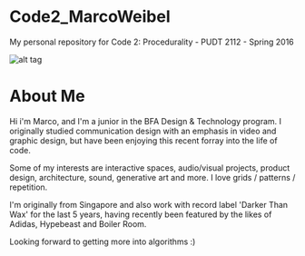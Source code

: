 # Code2_MarcoWeibel
My personal repository for Code 2: Procedurality - PUDT 2112 - Spring 2016 


![alt tag](https://scontent.fash1-1.fna.fbcdn.net/hphotos-xft1/v/t1.0-9/10409696_10152686202247301_3205429007542023279_n.jpg?oh=e63d1073a216983c84baa81edc45dfdf&oe=573545B9)

# About Me 
Hi i'm Marco, and I'm a junior in the BFA Design & Technology program. I originally studied communication design
with an emphasis in video and graphic design, but have been enjoying this recent forray into the life of code.

Some of my interests are interactive spaces, audio/visual projects, product design, architecture, sound,
generative art and more. I love grids / patterns / repetition. 

I'm originally from Singapore and also work with record label 'Darker Than Wax' for the last 5 years, having 
recently been featured by the likes of Adidas, Hypebeast and Boiler Room.

Looking forward to getting more into algorithms :) 